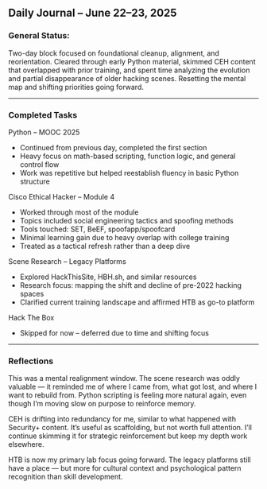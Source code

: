 ## Daily Journal – June 22–23, 2025

### General Status:

Two-day block focused on foundational cleanup, alignment, and reorientation. Cleared through early Python material, skimmed CEH content that overlapped with prior training, and spent time analyzing the evolution and partial disappearance of older hacking scenes. Resetting the mental map and shifting priorities going forward.

---

### Completed Tasks

Python – MOOC 2025
* Continued from previous day, completed the first section
* Heavy focus on math-based scripting, function logic, and general control flow
* Work was repetitive but helped reestablish fluency in basic Python structure

Cisco Ethical Hacker – Module 4
* Worked through most of the module
* Topics included social engineering tactics and spoofing methods
* Tools touched: SET, BeEF, spoofapp/spoofcard
* Minimal learning gain due to heavy overlap with college training
* Treated as a tactical refresh rather than a deep dive

Scene Research – Legacy Platforms
* Explored HackThisSite, HBH.sh, and similar resources
* Research focus: mapping the shift and decline of pre-2022 hacking spaces
* Clarified current training landscape and affirmed HTB as go-to platform

Hack The Box
* Skipped for now – deferred due to time and shifting focus

---

### Reflections

This was a mental realignment window. The scene research was oddly valuable — it reminded me of where I came from, what got lost, and where I want to rebuild from. Python scripting is feeling more natural again, even though I’m moving slow on purpose to reinforce memory.

CEH is drifting into redundancy for me, similar to what happened with Security+ content. It’s useful as scaffolding, but not worth full attention. I’ll continue skimming it for strategic reinforcement but keep my depth work elsewhere.

HTB is now my primary lab focus going forward. The legacy platforms still have a place — but more for cultural context and psychological pattern recognition than skill development.